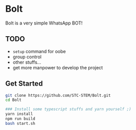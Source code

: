 # Bolt

Bolt is a very simple WhatsApp BOT!

## TODO

- `setup` command for oobe
- group control
- other stuffs...
- get more manpower to develop the project
  

## Get Started

```sh
git clone https://github.com/STC-STEM/Bolt.git
cd Bolt

### Install some typescript stuffs and yarn yourself ;)
yarn install
npm run build
bash start.sh
```
